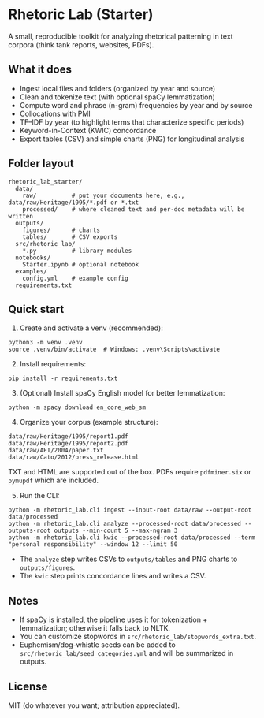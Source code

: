 # Rhetoric Lab (Starter)

A small, reproducible toolkit for analyzing rhetorical patterning in text corpora (think tank reports, websites, PDFs).

## What it does
- Ingest local files and folders (organized by year and source)
- Clean and tokenize text (with optional spaCy lemmatization)
- Compute word and phrase (n-gram) frequencies by year and by source
- Collocations with PMI
- TF–IDF by year (to highlight terms that characterize specific periods)
- Keyword-in-Context (KWIC) concordance
- Export tables (CSV) and simple charts (PNG) for longitudinal analysis

## Folder layout
```
rhetoric_lab_starter/
  data/
    raw/          # put your documents here, e.g., data/raw/Heritage/1995/*.pdf or *.txt
    processed/    # where cleaned text and per-doc metadata will be written
  outputs/
    figures/      # charts
    tables/       # CSV exports
  src/rhetoric_lab/
    *.py          # library modules
  notebooks/
    Starter.ipynb # optional notebook
  examples/
    config.yml    # example config
  requirements.txt
```

## Quick start

1) Create and activate a venv (recommended):
```
python3 -m venv .venv
source .venv/bin/activate  # Windows: .venv\Scripts\activate
```

2) Install requirements:
```
pip install -r requirements.txt
```

3) (Optional) Install spaCy English model for better lemmatization:
```
python -m spacy download en_core_web_sm
```

4) Organize your corpus (example structure):
```
data/raw/Heritage/1995/report1.pdf
data/raw/Heritage/1995/report2.pdf
data/raw/AEI/2004/paper.txt
data/raw/Cato/2012/press_release.html
```
TXT and HTML are supported out of the box. PDFs require `pdfminer.six` or `pymupdf` which are included.

5) Run the CLI:
```
python -m rhetoric_lab.cli ingest --input-root data/raw --output-root data/processed
python -m rhetoric_lab.cli analyze --processed-root data/processed --outputs-root outputs --min-count 5 --max-ngram 3
python -m rhetoric_lab.cli kwic --processed-root data/processed --term "personal responsibility" --window 12 --limit 50
```

- The `analyze` step writes CSVs to `outputs/tables` and PNG charts to `outputs/figures`.
- The `kwic` step prints concordance lines and writes a CSV.

## Notes
- If spaCy is installed, the pipeline uses it for tokenization + lemmatization; otherwise it falls back to NLTK.
- You can customize stopwords in `src/rhetoric_lab/stopwords_extra.txt`.
- Euphemism/dog-whistle seeds can be added to `src/rhetoric_lab/seed_categories.yml` and will be summarized in outputs.

## License
MIT (do whatever you want; attribution appreciated).
